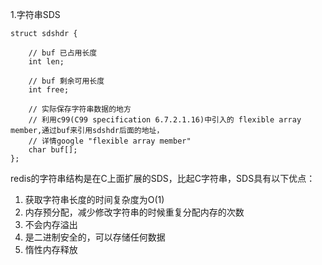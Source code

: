 1.字符串SDS

	struct sdshdr {
	
	    // buf 已占用长度
	    int len;
	
	    // buf 剩余可用长度
	    int free;
	
	    // 实际保存字符串数据的地方
	    // 利用c99(C99 specification 6.7.2.1.16)中引入的 flexible array member,通过buf来引用sdshdr后面的地址，
	    // 详情google "flexible array member"
	    char buf[];
	};

redis的字符串结构是在C上面扩展的SDS，比起C字符串，SDS具有以下优点：

1. 获取字符串长度的时间复杂度为O(1)
2. 内存预分配，减少修改字符串的时候重复分配内存的次数
3. 不会内存溢出
4. 是二进制安全的，可以存储任何数据
5. 惰性内存释放
